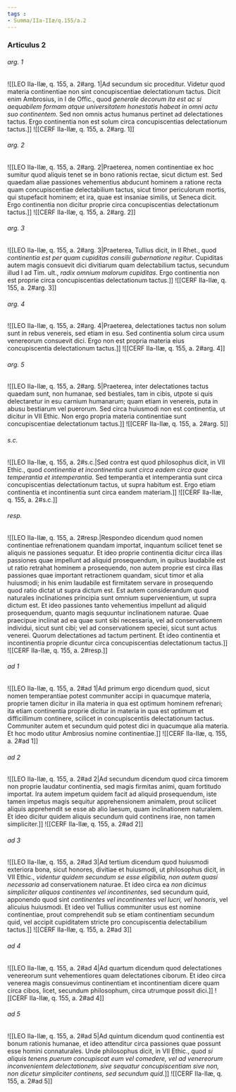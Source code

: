 ```yaml
---
tags : 
- Summa/IIa-IIæ/q.155/a.2
---
```


### Articulus 2

###### arg. 1
![[LEO IIa-IIæ, q. 155, a. 2#arg. 1|Ad secundum sic proceditur. Videtur quod materia continentiae non sint concupiscentiae delectationum tactus. Dicit enim Ambrosius, in I de Offic., quod *generale decorum ita est ac si aequabilem formam atque universitatem honestatis habeat in omni actu suo continentem*. Sed non omnis actus humanus pertinet ad delectationes tactus. Ergo continentia non est solum circa concupiscentias delectationum tactus.]]
![[CERF IIa-IIæ, q. 155, a. 2#arg. 1]]

###### arg. 2
![[LEO IIa-IIæ, q. 155, a. 2#arg. 2|Praeterea, nomen continentiae ex hoc sumitur quod aliquis tenet se in bono rationis rectae, sicut dictum est. Sed quaedam aliae passiones vehementius abducunt hominem a ratione recta quam concupiscentiae delectabilium tactus, sicut timor periculorum mortis, qui stupefacit hominem; et ira, quae est insaniae similis, ut Seneca dicit. Ergo continentia non dicitur proprie circa concupiscentias delectationum tactus.]]
![[CERF IIa-IIæ, q. 155, a. 2#arg. 2]]

###### arg. 3
![[LEO IIa-IIæ, q. 155, a. 2#arg. 3|Praeterea, Tullius dicit, in II Rhet., quod *continentia est per quam cupiditas consilii gubernatione regitur*. Cupiditas autem magis consuevit dici divitiarum quam delectabilium tactus, secundum illud I ad Tim. ult., *radix omnium malorum cupiditas*. Ergo continentia non est proprie circa concupiscentias delectationum tactus.]]
![[CERF IIa-IIæ, q. 155, a. 2#arg. 3]]

###### arg. 4
![[LEO IIa-IIæ, q. 155, a. 2#arg. 4|Praeterea, delectationes tactus non solum sunt in rebus venereis, sed etiam in esu. Sed continentia solum circa usum venereorum consuevit dici. Ergo non est propria materia eius concupiscentia delectationum tactus.]]
![[CERF IIa-IIæ, q. 155, a. 2#arg. 4]]

###### arg. 5
![[LEO IIa-IIæ, q. 155, a. 2#arg. 5|Praeterea, inter delectationes tactus quaedam sunt, non humanae, sed bestiales, tam in cibis, utpote si quis delectaretur in esu carnium humanarum; quam etiam in venereis, puta in abusu bestiarum vel puerorum. Sed circa huiusmodi non est continentia, ut dicitur in VII Ethic. Non ergo propria materia continentiae sunt concupiscentiae delectationum tactus.]]
![[CERF IIa-IIæ, q. 155, a. 2#arg. 5]]

###### s.c.
![[LEO IIa-IIæ, q. 155, a. 2#s.c.|Sed contra est quod philosophus dicit, in VII Ethic., quod *continentia et incontinentia sunt circa eadem circa quae temperantia et intemperantia*. Sed temperantia et intemperantia sunt circa concupiscentias delectationum tactus, ut supra habitum est. Ergo etiam continentia et incontinentia sunt circa eandem materiam.]]
![[CERF IIa-IIæ, q. 155, a. 2#s.c.]]

###### resp.
![[LEO IIa-IIæ, q. 155, a. 2#resp.|Respondeo dicendum quod nomen continentiae refrenationem quandam importat, inquantum scilicet tenet se aliquis ne passiones sequatur. Et ideo proprie continentia dicitur circa illas passiones quae impellunt ad aliquid prosequendum, in quibus laudabile est ut ratio retrahat hominem a prosequendo, non autem proprie est circa illas passiones quae important retractionem quandam, sicut timor et alia huiusmodi; in his enim laudabile est firmitatem servare in prosequendo quod ratio dictat ut supra dictum est. Est autem considerandum quod naturales inclinationes principia sunt omnium supervenientium, ut supra dictum est. Et ideo passiones tanto vehementius impellunt ad aliquid prosequendum, quanto magis sequuntur inclinationem naturae. Quae praecipue inclinat ad ea quae sunt sibi necessaria, vel ad conservationem individui, sicut sunt cibi; vel ad conservationem speciei, sicut sunt actus venerei. Quorum delectationes ad tactum pertinent. Et ideo continentia et incontinentia proprie dicuntur circa concupiscentias delectationum tactus.]]
![[CERF IIa-IIæ, q. 155, a. 2#resp.]]

###### ad 1
![[LEO IIa-IIæ, q. 155, a. 2#ad 1|Ad primum ergo dicendum quod, sicut nomen temperantiae potest communiter accipi in quacumque materia, proprie tamen dicitur in illa materia in qua est optimum hominem refrenari; ita etiam continentia proprie dicitur in materia in qua est optimum et difficillimum continere, scilicet in concupiscentiis delectationum tactus. Communiter autem et secundum quid potest dici in quacumque alia materia. Et hoc modo utitur Ambrosius nomine continentiae.]]
![[CERF IIa-IIæ, q. 155, a. 2#ad 1]]

###### ad 2
![[LEO IIa-IIæ, q. 155, a. 2#ad 2|Ad secundum dicendum quod circa timorem non proprie laudatur continentia, sed magis firmitas animi, quam fortitudo importat. Ira autem impetum quidem facit ad aliquid prosequendum, iste tamen impetus magis sequitur apprehensionem animalem, prout scilicet aliquis apprehendit se esse ab alio laesum, quam inclinationem naturalem. Et ideo dicitur quidem aliquis secundum quid continens irae, non tamen simpliciter.]]
![[CERF IIa-IIæ, q. 155, a. 2#ad 2]]

###### ad 3
![[LEO IIa-IIæ, q. 155, a. 2#ad 3|Ad tertium dicendum quod huiusmodi exteriora bona, sicut honores, divitiae et huiusmodi, ut philosophus dicit, in VII Ethic., *videntur quidem secundum se esse eligibilia, non autem quasi necessaria* ad conservationem naturae. Et ideo circa ea *non dicimus simpliciter aliquos continentes vel incontinentes*, sed secundum quid, apponendo quod sint *continentes vel incontinentes vel lucri, vel honoris*, vel alicuius huiusmodi. Et ideo vel Tullius communiter usus est nomine continentiae, prout comprehendit sub se etiam continentiam secundum quid, vel accipit cupiditatem stricte pro concupiscentia delectabilium tactus.]]
![[CERF IIa-IIæ, q. 155, a. 2#ad 3]]

###### ad 4
![[LEO IIa-IIæ, q. 155, a. 2#ad 4|Ad quartum dicendum quod delectationes venereorum sunt vehementiores quam delectationes ciborum. Et ideo circa venerea magis consuevimus continentiam et incontinentiam dicere quam circa cibos, licet, secundum philosophum, circa utrumque possit dici.]]
![[CERF IIa-IIæ, q. 155, a. 2#ad 4]]

###### ad 5
![[LEO IIa-IIæ, q. 155, a. 2#ad 5|Ad quintum dicendum quod continentia est bonum rationis humanae, et ideo attenditur circa passiones quae possunt esse homini connaturales. Unde philosophus dicit, in VII Ethic., quod *si aliquis tenens puerum concupiscat eum vel comedere, vel ad venereorum inconvenientem delectationem, sive sequatur concupiscentiam sive non, non dicetur simpliciter continens, sed secundum quid*.]]
![[CERF IIa-IIæ, q. 155, a. 2#ad 5]]

